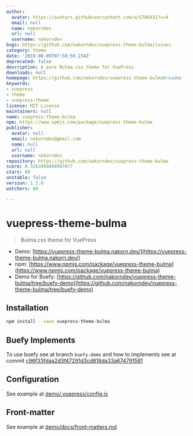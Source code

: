 ```yaml
---
author:
  avatar: https://avatars.githubusercontent.com/u/5706431?v=4
  email: null
  name: nakorndev
  url: null
  username: nakorndev
bugs: https://github.com/nakorndev/vuepress-theme-bulma/issues
category: theme
date: '2019-08-09T07:50:50.234Z'
deprecated: false
description: A pure Bulma.css theme for VuePress
downloads: null
homepage: https://github.com/nakorndev/vuepress-theme-bulma#readme
keywords:
- vuepress
- theme
- vuepress-theme
license: MIT License
maintainers: null
name: vuepress-theme-bulma
npm: https://www.npmjs.com/package/vuepress-theme-bulma
publisher:
  avatar: null
  email: nakorndev@gmail.com
  name: null
  url: null
  username: nakorndev
repository: https://github.com/nakorndev/vuepress-theme-bulma
score: 0.3263409494947077
stars: 68
unstable: false
version: 1.1.0
watchers: 68

---
```


# vuepress-theme-bulma

> Bulma.css theme for VuePress

- Demo: [https://vuepress-theme-bulma.nakorn.dev/](https://vuepress-theme-bulma.nakorn.dev/)
- npm: [https://www.npmjs.com/package/vuepress-theme-bulma](https://www.npmjs.com/package/vuepress-theme-bulma)
- Demo for Buefy: [https://github.com/nakorndev/vuepress-theme-bulma/tree/buefy-demo](https://github.com/nakorndev/vuepress-theme-bulma/tree/buefy-demo)

## Installation

```bash
npm install --save vuepress-theme-bulma
```

## Buefy Implements

To use buefy see at branch `buefy-demo` and how to implements see at commit [c96f33fdaa2d3f47291d3cd818da33a674791581](https://github.com/nakorndev/vuepress-theme-bulma/commit/c96f33fdaa2d3f47291d3cd818da33a674791581)

## Configuration

See example at [demo/.vuepress/config.js](https://github.com/nakorndev/vuepress-theme-bulma/blob/master/demo/.vuepress/config.js)

## Front-matter

See example at [demo/docs/front-matters.md](https://github.com/nakorndev/vuepress-theme-bulma/blob/master/demo/docs/front-matters.md)
